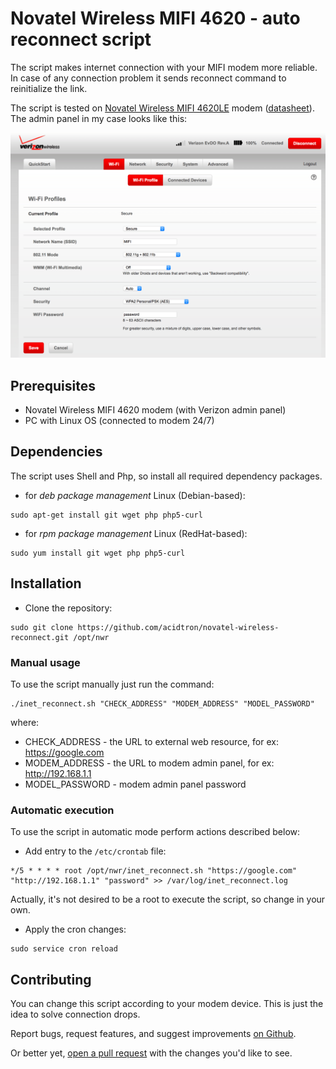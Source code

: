 #  Novatel Wireless MIFI 4620 - auto reconnect script
The script makes internet connection with your MIFI modem more reliable. In case of any connection problem it sends reconnect command to reinitialize the link.

The script is tested on [Novatel Wireless MIFI 4620LE](http://www.nvtl.com/products/mobile-broadband-solutions/mifi-intelligent-mobile-hotspots/mifi-4620le-3g4g-lte-global-intelligent-mobile-hotspot/) modem ([datasheet](docs/Novatel_4620LE.pdf)). The admin panel in my case looks like this:

![Verizon Admin Panel](docs/verizon.png)

## Prerequisites
- Novatel Wireless MIFI 4620 modem (with Verizon admin panel)
- PC with Linux OS (connected to modem 24/7)

## Dependencies
The script uses Shell and Php, so install all required dependency packages.
- for _deb package management_ Linux (Debian-based):
```
sudo apt-get install git wget php php5-curl
```
- for _rpm package management_ Linux (RedHat-based):
```
sudo yum install git wget php php5-curl
```

## Installation
- Clone the repository:
```
sudo git clone https://github.com/acidtron/novatel-wireless-reconnect.git /opt/nwr
```

### Manual usage
To use the script manually just run the command:
```
./inet_reconnect.sh "CHECK_ADDRESS" "MODEM_ADDRESS" "MODEL_PASSWORD"
```
where:
- CHECK_ADDRESS - the URL to external web resource, for ex: https://google.com
- MODEM_ADDRESS - the URL to modem admin panel, for ex: http://192.168.1.1
- MODEL_PASSWORD - modem admin panel password

### Automatic execution
To use the script in automatic mode perform actions described below:
- Add entry to the `/etc/crontab` file:
```
*/5 * * * * root /opt/nwr/inet_reconnect.sh "https://google.com" "http://192.168.1.1" "password" >> /var/log/inet_reconnect.log
```
Actually, it's not desired to be a root to execute the script, so change in your own.

- Apply the cron changes:
```
sudo service cron reload
```

## Contributing
You can change this script according to your modem device. This is just the idea to solve connection drops.

Report bugs, request features, and suggest improvements [on Github](https://github.com/acidtron/novatel-wireless-reconnect/issues).

Or better yet, [open a pull request](https://github.com/acidtron/novatel-wireless-reconnect/compare) with the changes you'd like to see.
